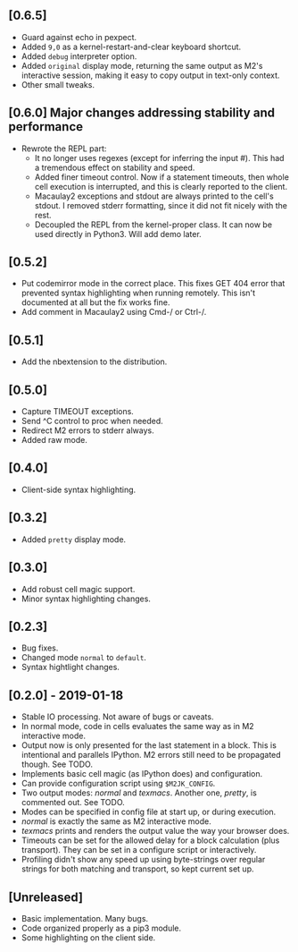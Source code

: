 ## [0.6.5]
- Guard against echo in pexpect.
- Added `9,0` as a kernel-restart-and-clear keyboard shortcut.
- Added `debug` interpreter option.
- Added `original` display mode, returning the same output as M2's interactive session,
  making it easy to copy output in text-only context.
- Other small tweaks.

## [0.6.0] Major changes addressing stability and performance
- Rewrote the REPL part:
    * It no longer uses regexes (except for inferring the input \#).
      This had a tremendous effect on stability and speed.
    * Added finer timeout control.
      Now if a statement timeouts, then whole cell execution is interrupted,
      and this is clearly reported to the client.
    * Macaulay2 exceptions and stdout are always printed to the cell's stdout.
      I removed stderr formatting, since it did not fit nicely with the rest.
    * Decoupled the REPL from the kernel-proper class.
      It can now be used directly in Python3. Will add demo later.

## [0.5.2]
- Put codemirror mode in the correct place.
  This fixes GET 404 error that prevented syntax highlighting when running remotely.
  This isn't documented at all but the fix works fine.
- Add comment in Macaulay2 using Cmd-/ or Ctrl-/.

## [0.5.1]
- Add the nbextension to the distribution.

## [0.5.0]
- Capture TIMEOUT exceptions.
- Send ^C control to proc when needed.
- Redirect M2 errors to stderr always.
- Added raw mode.

## [0.4.0]
- Client-side syntax highlighting.

## [0.3.2]
- Added `pretty` display mode.

## [0.3.0] 
- Add robust cell magic support.
- Minor syntax highlighting changes.

## [0.2.3]
- Bug fixes.
- Changed mode `normal` to `default`.
- Syntax hightlight changes.

## [0.2.0] - 2019-01-18
- Stable IO processing. Not aware of bugs or caveats.
- In normal mode, code in cells evaluates the same way as in M2 interactive mode.
- Output now is only presented for the last statement in a block.
  This is intentional and parallels IPython.
  M2 errors still need to be propagated though. See TODO.
- Implements basic cell magic (as IPython does) and configuration.
- Can provide configuration script using `$M2JK_CONFIG`.
- Two output modes: *normal* and *texmacs*. Another one, *pretty*, is commented out. See TODO.
- Modes can be specified in config file at start up, or during execution.
- *normal* is exactly the same as M2 interactive mode.
- *texmacs* prints and renders the output value the way your browser does.
- Timeouts can be set for the allowed delay for a block calculation (plus transport).
  They can be set in a configure script or interactively.
- Profiling didn't show any speed up using byte-strings over regular strings for 
  both matching and transport, so kept current set up.

## [Unreleased]
- Basic implementation. Many bugs.
- Code organized properly as a pip3 module.
- Some highlighting on the client side.
